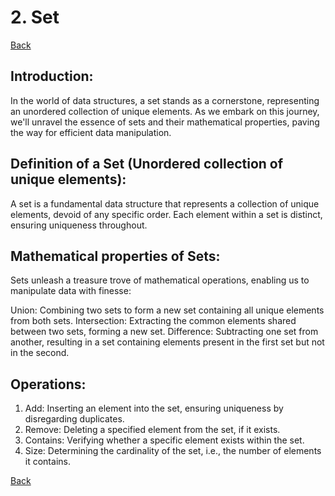 # 2. Set
[Back](./README.md)

## Introduction:
In the world of data structures, a set stands as a cornerstone, representing an unordered collection of unique elements. As we embark on this journey, we'll unravel the essence of sets and their mathematical properties, paving the way for efficient data manipulation.

## Definition of a Set (Unordered collection of unique elements):
A set is a fundamental data structure that represents a collection of unique elements, devoid of any specific order. Each element within a set is distinct, ensuring uniqueness throughout.

## Mathematical properties of Sets:
Sets unleash a treasure trove of mathematical operations, enabling us to manipulate data with finesse:

Union: Combining two sets to form a new set containing all unique elements from both sets.
Intersection: Extracting the common elements shared between two sets, forming a new set.
Difference: Subtracting one set from another, resulting in a set containing elements present in the first set but not in the second.

## Operations:
1. Add: Inserting an element into the set, ensuring uniqueness by disregarding duplicates.
2. Remove: Deleting a specified element from the set, if it exists.
3. Contains: Verifying whether a specific element exists within the set.
4. Size: Determining the cardinality of the set, i.e., the number of elements it contains.

[Back](./README.md)